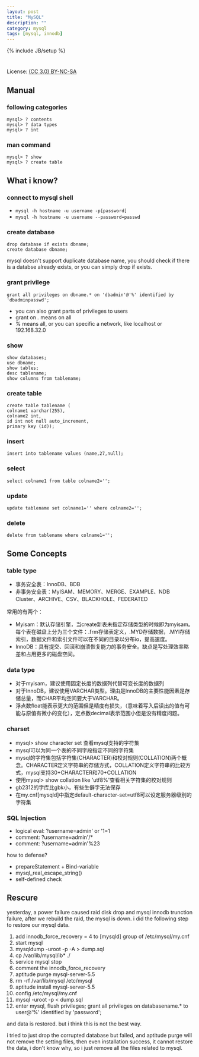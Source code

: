 ```yaml
---
layout: post
title: "MySQL"
description: ""
category: mysql
tags: [mysql, innodb]
---
```

{% include JB/setup %}
#
License: [(CC 3.0) BY-NC-SA](http://creativecommons.org/licenses/by-nc-sa/3.0/)

## Manual
### following categories

    mysql> ? contents
    mysql> ? data types
    mysql> ? int

### man command

    mysql> ? show
    mysql> ? create table

## What i know?
### connect to mysql shell
* `mysql -h hostname -u username -p[password]`
* `mysql -h hostname -u username --password=passwd`

### create database

    drop database if exists dbname;
    create database dbname;

mysql doesn't support duplicate database name, you should check if there is a databse already exists, or you can simply drop if exists.
### grant privilege

    grant all privileges on dbname.* on 'dbadmin'@'%' identified by 'dbadminpasswd';

* you can also grant parts of privileges to users
* grant on *.* means on all
* % means all, or you can specific a network, like localhost or 192.168.32.0

### show

    show databases;
    use dbname;
    show tables;
    desc tablename;
    show columns from tablename;

### create table

    create table tablename (
    colname1 varchar(255),
    colname2 int,
    id int not null auto_increment,
    primary key (id));

### insert

    insert into tablename values (name,27,null);

### select

    select colname1 from table colname2='';

### update

    update tablename set colname1='' where colname2='';

### delete

    delete from tablename where colname1='';

## Some Concepts
### table type
* 事务安全表：InnoDB、BDB
* 非事务安全表：MyISAM、MEMORY、MERGE、EXAMPLE、NDB Cluster、ARCHIVE、CSV、BLACKHOLE、FEDERATED

常用的有两个：
* Myisam：默认存储引擎，当create新表未指定存储类型的时候即为myisam。每个表在磁盘上分为三个文件：.frm存储表定义，.MYD存储数据，.MYI存储索引，数据文件和索引文件可以在不同的目录以分布io，提高速度。
* InnoDB：具有提交、回滚和崩溃恢复能力的事务安全。缺点是写处理效率略差和占用更多的磁盘空间。

### data type
* 对于myisam，建议使用固定长度的数据列代替可变长度的数据列
* 对于InnoDB，建议使用VARCHAR类型。理由是InnoDB的主要性能因素是存储总量，而CHAR平均空间要大于VARCHAR。
* 浮点数float能表示更大的范围但是精度有损失，（意味着写入后读出的值有可能与原值有微小的变化），定点数decimal表示范围小但是没有精度问题。

### charset
* mysql> show character set 查看mysql支持的字符集
* mysql可以为同一个表的不同字段指定不同的字符集
* mysql的字符集包括字符集(CHARACTER)和校对规则(COLLATION)两个概念。CHARACTER定义字符串的存储方式，COLLATION定义字符串的比较方式，mysql支持30+CHARACTER和70+COLLATION
* 使用mysql> show collation like 'utf8%'查看相关字符集的校对规则
* gb2312的字库比gbk小，有些生僻字无法保存
* 在my.cnf\[mysqld\]中指定default-character-set=utf8可以设定服务器级别的字符集

### SQL Injection
* logical eval: ?username=admin' or '1=1
* comment: ?username=admin'/\*
* comment: ?username=admin'%23

how to defense?

* prepareStatement + Bind-variable
* mysql_real_escape_string()
* self-defined check





## Rescure
yesterday, a power failure caused raid disk drop and mysql innodb trunction failure, after we rebuild the raid, the mysql is down. i did the following step to restore our mysql data.

1. add innodb_force_recovery = 4 to \[mysqld\] group of /etc/mysql/my.cnf
2. start mysql
3. mysqldump -uroot -p -A > dump.sql
4. cp /var/lib/mysql/ib* ./
5. service mysql stop
6. comment the innodb_force_recovery
7. aptitude purge mysql-server-5.5
8. rm -rf /var/lib/mysql /etc/mysql
9. aptitude install mysql-server-5.5
10. config /etc/mysql/my.cnf
11. mysql -uroot -p < dump.sql
12. enter mysql, flush privileges; grant all privileges on databasename.* to user@'%' identified by 'password';

and data is restored. but i think this is not the best way.

i tried to just drop the corrupted database but failed, and aptitude purge will not remove the setting files, then even installation success, it cannot restore the data, i don't know why, so i just remove all the files related to mysql.
